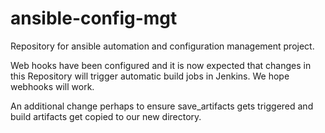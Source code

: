 # ansible-config-mgt
Repository for ansible automation and configuration management project.

Web hooks have been configured and it is now expected that changes in this Repository will trigger automatic build jobs in Jenkins.
We hope webhooks will work.

An additional change perhaps to ensure save_artifacts gets triggered and build artifacts get copied to our new directory.
